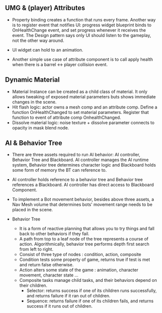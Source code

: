 



##  **UMG & (player) Attributes**

- Property binding creates a function that runs every frame.  Another way is to register event that notifies UI:  progress widget blueprint binds to OnHealthChange event, and set progress whenever it receives the event. The Design pattern says only UI should listen to the gameplay, not the other way around.

- UI widget can hold to an animation.

- Another simple use case of attribute component is to call apply health when there is a barrel <-> player collision event.



## Dynamic Material

- Material Instance can be created as a child class of material. It only allows tweaking of exposed material parameters buts shows immediate changes in the scene.
- Hit flash logic:  actor owns a mesh comp and an attribute comp. Define a function OnHealthChanged to set material parameters. Register that function to event of attribute comp OnhealthChanged.
- Dissolve material logic:  noise texture + dissolve parameter connects to opacity in mask blend node.



## AI & Behavior Tree

- There are three assets required to run AI behavior: AI controller, Behavior Tree and Blackboard. AI controller manages the AI runtime system, Behavior tree determines character logic and Blackboard holds some form of memory the BT can reference to.
- AI controller holds reference to a behavior tree and Behavior tree references a Blackboard. AI controller has direct access to Blackboard Component.

- To implement a Bot movement behavior, besides above three assets, a Nav Mesh volume that determines bots' movement range needs to be placed in the scene.
- Behavior Tree
  - It is a form of reactive planning that allows you to try things and fall back to other behaviors if they fail.
  - A path from top to a leaf node of the tree represents a course of action. Algorithmically, behavior tree performs depth first search from left to right.
  - Consist of three type of nodes : condition, action, composite
  - Condition tests some property of game, returns true if test is met and return false otherwise.
  -  Action alters some state of the game : animation, character movement, character state ...
  - Composite tasks manage child tasks, and their behaviors depend on their children.
    - Selector: returns success if one of its children runs successfully, and returns failure if it ran out of children.
    - Sequence: returns failure if one of its children fails, and returns success if it runs out of children.